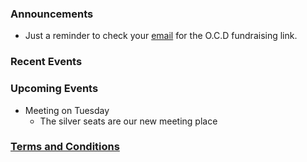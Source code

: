 ### Announcements
- Just a reminder to check your [email](https://mail.google.com) for the O.C.D fundraising link.

### Recent Events

### Upcoming Events
- Meeting on Tuesday
    - The silver seats are our new meeting place
    
### [Terms and Conditions](/TsAndCs)
